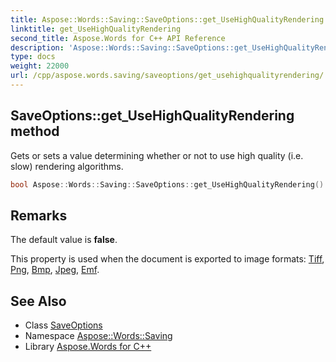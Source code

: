 ```yaml
---
title: Aspose::Words::Saving::SaveOptions::get_UseHighQualityRendering method
linktitle: get_UseHighQualityRendering
second_title: Aspose.Words for C++ API Reference
description: 'Aspose::Words::Saving::SaveOptions::get_UseHighQualityRendering method. Gets or sets a value determining whether or not to use high quality (i.e. slow) rendering algorithms in C++.'
type: docs
weight: 22000
url: /cpp/aspose.words.saving/saveoptions/get_usehighqualityrendering/
---
```

## SaveOptions::get_UseHighQualityRendering method


Gets or sets a value determining whether or not to use high quality (i.e. slow) rendering algorithms.

```cpp
bool Aspose::Words::Saving::SaveOptions::get_UseHighQualityRendering() const
```

## Remarks


The default value is **false**.

This property is used when the document is exported to image formats: [Tiff](../../../aspose.words/saveformat/), [Png](../../../aspose.words/saveformat/), [Bmp](../../../aspose.words/saveformat/), [Jpeg](../../../aspose.words/saveformat/), [Emf](../../../aspose.words/saveformat/). 
## See Also

* Class [SaveOptions](../)
* Namespace [Aspose::Words::Saving](../../)
* Library [Aspose.Words for C++](../../../)
